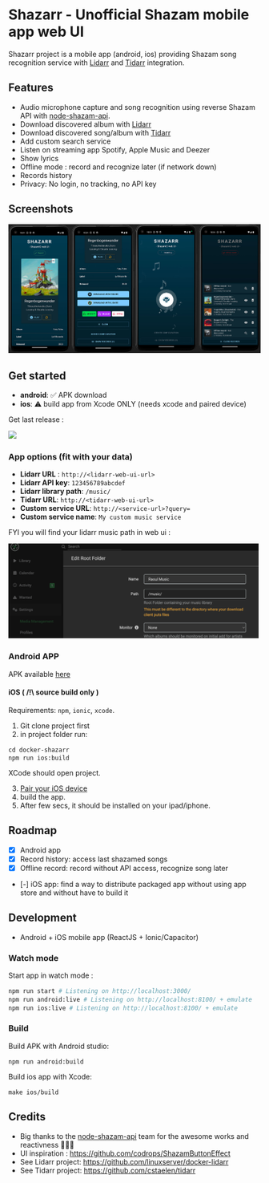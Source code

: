 # Shazarr - Unofficial Shazam mobile app web UI
Shazarr project is a mobile app (android, ios) providing Shazam song recognition service with [Lidarr](https://github.com/linuxserver/docker-lidarr) and [Tidarr](https://github.com/cstaelen/tidarr) integration.


## Features
- Audio microphone capture and song recognition using reverse Shazam API with [node-shazam-api](https://github.com/asivery/node-shazam-api).
- Download discovered album with [Lidarr](https://github.com/linuxserver/docker-lidarr)
- Download discovered song/album with [Tidarr](https://github.com/cstaelen/tidarr)
- Add custom search service
- Listen on streaming app Spotify, Apple Music and Deezer
- Show lyrics
- Offline mode : record and recognize later (if network down)
- Records history
- Privacy: No login, no tracking, no API key

## Screenshots

<img src="https://github.com/cstaelen/docker-shazarr/blob/b436440b628ff5c8a0925a57e63e6659b1bf273e/.github/screenshot.jpg" />

## Get started

- **android**: ✅ APK download
- **ios**: ⚠️ build app from Xcode ONLY (needs xcode and paired device)

Get last release  :

[<img src="https://github.com/cstaelen/shazarr-app/blob/4465b4d6532a4ade3a970be2b9ade3705706e50f/.github/qr-release.png" width="100" />](https://github.com/cstaelen/shazarr-app/releases/latest)

### App options (fit with your data)

- **Lidarr URL** : `http://<lidarr-web-ui-url>`
- **Lidarr API key**: `123456789abcdef`
- **Lidarr library path**: `/music/`
- **Tidarr URL**: `http://<tidarr-web-ui-url>`
- **Custom service URL**: `http://<service-url>?query=`
- **Custom service name**: `My custom music service`

FYI you will find your lidarr music path in web ui :

<img src="https://github.com/cstaelen/docker-shazarr/blob/c30c348adedabb62e760a344a5347e90cc1b1056/.github/lidarr-path.png" width="500"/>

### Android APP
  APK available [here](https://github.com/cstaelen/docker-shazarr/raw/main/outputs/shazarr-app.apk)

#### iOS ( /!\ source build only )
Requirements: `npm`, `ionic`, `xcode`.

1. Git clone project first
2. in project folder run:
```
cd docker-shazarr
npm run ios:build
```
XCode should open project.

3. [Pair your iOS device](https://developer.apple.com/documentation/xcode/running-your-app-in-simulator-or-on-a-device/#Connect-real-devices-to-your-Mac)
4. build the app.
5. After few secs, it should be installed on your ipad/iphone.

## Roadmap
- [x] Android app
- [x] Record history: access last shazamed songs
- [x] Offline record: record without API access, recognize song later 
- [-] iOS app: find a way to distribute packaged app without using app store and without have to build it

## Development
- Android + iOS mobile app (ReactJS + Ionic/Capacitor)

### Watch mode
Start app in watch mode :
```sh
npm run start # Listening on http://localhost:3000/
npm run android:live # Listening on http://localhost:8100/ + emulate
npm run ios:live # Listening on http://localhost:8100/ + emulate
```

### Build
Build APK with Android studio:
```
npm run android:build
```
Build ios app with Xcode:
```
make ios/build
```

## Credits
- Big thanks to the [node-shazam-api](https://github.com/asivery/node-shazam-api) team for the awesome works and reactivness 👏💪🙏
- UI inspiration : https://github.com/codrops/ShazamButtonEffect
- See Lidarr project: https://github.com/linuxserver/docker-lidarr 
- See Tidarr project: https://github.com/cstaelen/tidarr

